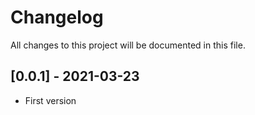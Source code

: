 # Changelog
All changes to this project will be documented in this file.

## [0.0.1] - 2021-03-23
- First version